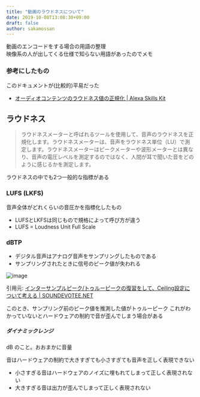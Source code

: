 ```yaml
---
title: "動画のラウドネスについて"
date: 2019-10-08T13:08:30+09:00
draft: false
author: sakamossan
---
```


動画のエンコードをする場合の用語の整理    
映像系の人が出してくる仕様で知らない用語があったのでメモ


### 参考にしたもの

このドキュメントが(比較的)平易だった

- [オーディオコンテンツのラウドネス値の正規化 | Alexa Skills Kit](https://developer.amazon.com/ja/docs/flashbriefing/normalizing-the-loudness-of-audio-content.html)


## ラウドネス

> ラウドネスメーターと呼ばれるツールを使用して、音声のラウドネスを正規化します。ラウドネスメーターは、音声をラウドネス単位（LU）で測定します。ラウドネスメーターはピークメーターや波形メーターとは異なり、音声の電圧レベルを測定するのではなく、人間が耳で聞いた音をどのように感じるかを測定します。

ラウドネスの中でも2つ一般的な指標がある


### LUFS (LKFS)

音声全体がどれくらいの音圧かを指標化したもの

- LUFSとLKFSは同じもので規格によって呼び方が違う
- LUFS = Loudness Unit Full Scale



### dBTP

- デジタル音声はアナログ音声をサンプリングしたものである
- サンプリングされたときに信号のピーク値が失われる

![image](https://user-images.githubusercontent.com/5309672/66366718-5890de00-e9cc-11e9-9fe5-03e59c670f3d.png)

引用元: [インターサンプルピーク/トゥルーピークの復習をして、Ceiling設定について考える | SOUNDEVOTEE.NET](https://soundevotee.net/blog/2018/03/09/learn_about_isp_and_think_about_ceiling/)

このとき、サンプリング前のピーク値を推測した値がトゥルーピーク
これがわかっていないとハードウェアの制約で音が歪んでしまう場合がある


##### ダイナミックレンジ

dB のこと。おおまかに音量

音はハードウェアの制約で大きすぎても小さすぎても音声を正しく表現できない

- 小さすぎる音はハードウェアのノイズに埋もれてしまって正しく表現されない
- 大きすぎる音は出力が歪んでしまって正しく表現されない

